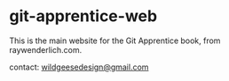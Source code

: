# git-apprentice-web

This is the main website for the Git Apprentice book, from raywenderlich.com.

contact: wildgeesedesign@gmail.com
